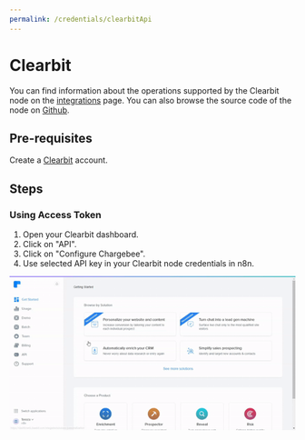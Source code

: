 ```yaml
---
permalink: /credentials/clearbitApi
---
```


# Clearbit
You can find information about the operations supported by the Clearbit node on the [integrations](https://n8n.io/integrations/n8n-nodes-base.clearbit) page. You can also browse the source code of the node on [Github](https://github.com/n8n-io/n8n/tree/master/packages/nodes-base/nodes/Clearbit).

## Pre-requisites

Create a [Clearbit](https://www.clearbit.com/) account.

## Steps

### Using Access Token

1. Open your Clearbit dashboard.
2. Click on "API".
3. Click on "Configure Chargebee".
4. Use selected API key in your Clearbit node credentials in n8n.


![Getting Clearbit credentials](./using-access-token.gif)



